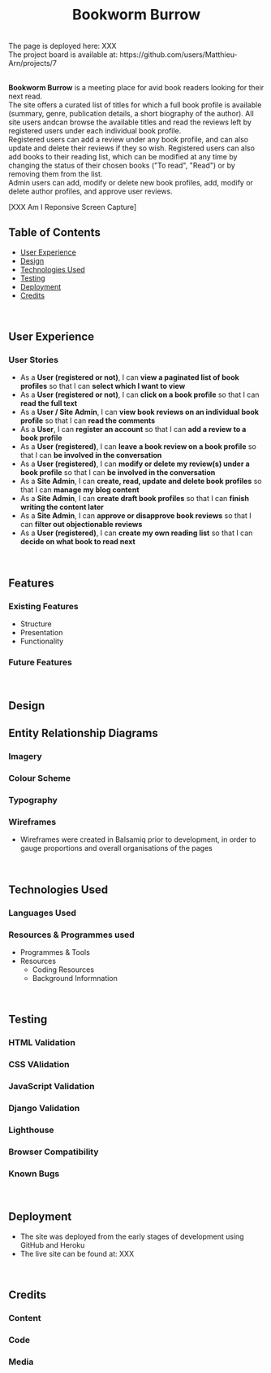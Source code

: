 <br>
<h1 align="center">Bookworm Burrow</h1>
<br>
The page is deployed here: XXX <br>
The project board is available at: https://github.com/users/Matthieu-Arn/projects/7 <br><br>

**Bookworm Burrow** is a meeting place for avid book readers looking for their next read. <br>
The site offers a curated list of titles for which a full book profile is available (summary, genre, publication details, a short biography of the author). All site users andcan browse the available titles and read the reviews left by registered users under each individual book profile. <br>
Registered users can add a review under any book profile, and can also update and delete their reviews if they so wish. Registered users can also add books to their reading list, which can be modified at any time by changing the status of their chosen books ("To read", "Read") or by removing them from the list. <br>
Admin users can add, modify or delete new book profiles, add, modify or delete author profiles, and approve user reviews.

[XXX Am I Reponsive Screen Capture] <br>

## Table of Contents
  - [User Experience](https://github.com/Matthieu-Arn/BookwormBurrow/blob/main/README.md#user-experience)
  - [Design](https://github.com/Matthieu-Arn/BookwormBurrow/blob/main/README.md#design)
  - [Technologies Used](https://github.com/Matthieu-Arn/BookwormBurrow/blob/main/README.md#technologies-used)
  - [Testing](https://github.com/Matthieu-Arn/BookwormBurrow/blob/main/README.md#testing)
  - [Deployment](https://github.com/Matthieu-Arn/BookwormBurrow/blob/main/README.md#deployment)
  - [Credits](https://github.com/Matthieu-Arn/BookwormBurrow/blob/main/README.md#credits)

<br>

## User Experience

### User Stories
  - As a **User (registered or not)**, I can **view a paginated list of book profiles** so that I can **select which I want to view**
  - As a **User (registered or not)**, I can **click on a book profile** so that I can **read the full text**
  - As a **User / Site Admin**, I can **view book reviews on an individual book profile** so that I can **read the comments**
  - As a **User**, I can **register an account** so that I can **add a review to a book profile**
  - As a **User (registered)**, I can **leave a book review on a book profile** so that I can **be involved in the conversation**
  - As a **User (registered)**, I can **modify or delete my review(s) under a book profile** so that I can **be involved in the conversation**
  - As a **Site Admin**, I can **create, read, update and delete book profiles** so that I can **manage my blog content**
  - As a **Site Admin**, I can **create draft book profiles** so that I can **finish writing the content later**
  - As a **Site Admin**, I can **approve or disapprove book reviews** so that I can **filter out objectionable reviews**
  - As a **User (registered)**, I can **create my own reading list** so that I can **decide on what book to read next**

<br>

## Features

### Existing Features
  - Structure
  - Presentation
  - Functionality

### Future Features

<br>

## Design

## Entity Relationship Diagrams

### Imagery

### Colour Scheme

### Typography

### Wireframes
  - Wireframes were created in Balsamiq prior to development, in order to gauge proportions and overall organisations of the pages

<br>

## Technologies Used

### Languages Used

### Resources & Programmes used
  - Programmes & Tools
  - Resources
    - Coding Resources
    - Background Informnation
    
<br>

## Testing

### HTML Validation

### CSS VAlidation

### JavaScript Validation

### Django Validation

### Lighthouse

### Browser Compatibility

### Known Bugs

<br>

## Deployment
  - The site was deployed from the early stages of development using GitHub and Heroku
  - The live site can be found at: XXX

<br>

## Credits

### Content

### Code

### Media
